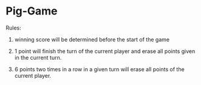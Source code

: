 # Pig-Game

Rules:

1) winning score will be determined before the start of the game

2) 1 point will finish the turn of the current player and erase all points given in the current turn.

3) 6 points two times in a row in a given turn will erase all points of the current player.
